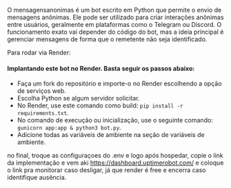 O mensagensanonimas é um bot escrito em Python que permite o envio de mensagens anônimas. Ele pode ser utilizado para criar interações anônimas entre usuários, geralmente em plataformas como o Telegram ou Discord. O funcionamento exato vai depender do código do bot, mas a ideia principal é gerenciar mensagens de forma que o remetente não seja identificado.

Para rodar via Render:

#### Implantando este bot no Render. Basta seguir os passos abaixo:

- Faça um fork do repositório e importe-o no Render escolhendo a opção de serviços web.
- Escolha Python se algum servidor solicitar.
- No Render, use este comando como build: `pip install -r requirements.txt`.
- No comando de execução ou inicialização, use o seguinte comando: `gunicorn app:app & python3 bot.py`.
- Adicione todas as variáveis de ambiente na seção de variáveis de ambiente.

no final, troque as configuraçoes do .env e logo após hospedar, copie o link da implementação e vem aki
https://dashboard.uptimerobot.com/
e coloque o link pra monitorar caso desligar, já que render é free e encerra caso identifique ausência.
